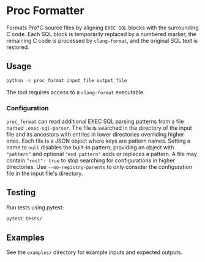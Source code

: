 
# Proc Formatter

Formats Pro*C source files by aligning `EXEC SQL` blocks with the surrounding C code.  Each SQL block is temporarily replaced by a numbered marker, the remaining C code is processed by `clang-format`, and the original SQL text is restored.

## Usage

```bash
python -m proc_format input_file output_file
```

The tool requires access to a `clang-format` executable.

### Configuration

`proc_format` can read additional EXEC SQL parsing patterns from a file
named `.exec-sql-parser`.  The file is searched in the directory of the
input file and its ancestors with entries in lower directories
overriding higher ones.  Each file is a JSON object where keys are
pattern names.  Setting a name to `null` disables the built-in pattern;
providing an object with `"pattern"` and optional `"end_pattern"` adds
or replaces a pattern.  A file may contain `"root": true` to stop
searching for configurations in higher directories.  Use
`--no-registry-parents` to only consider the configuration file in the
input file's directory.

## Testing

Run tests using pytest:

```bash
pytest tests/
```

## Examples

See the `examples/` directory for example inputs and expected outputs.
